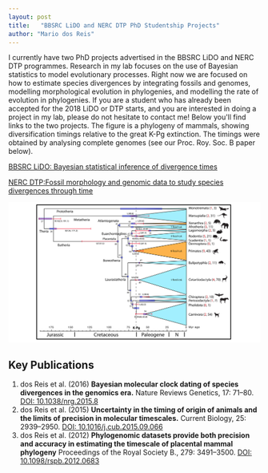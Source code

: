 ```yaml
---
layout: post
title:   "BBSRC LiDO and NERC DTP PhD Studentship Projects"
author: "Mario dos Reis"
---
```


I currently have two PhD projects advertised in the BBSRC LiDO and NERC DTP programmes. Research in my lab focuses on the use of Bayesian statistics to model evolutionary processes. Right now we are focused on how to estimate species divergences by integrating fossils and genomes, modelling morphological evolution in phylogenies, and modelling the rate of evolution in phylogenies. If you are a student who has already been accepted for the 2018 LiDO or DTP starts, and you are interested in doing a project in my lab, please do not hesitate to contact me! Below you'll find links to the two projects. The figure is a phylogeny of mammals, showing diversification timings relative to the great K-Pg extinction. The timings were obtained by analysing complete genomes (see our Proc. Roy. Soc. B paper below).

[BBSRC LiDO: Bayesian statistical inference of divergence times](http://project-directory.lido-dtp.ac.uk/projects/bayesian-statistical-inference-of-divergence-times/)

[NERC DTP:Fossil morphology and genomic data to study species divergences through time ](https://london-nerc-dtp.org/2016/08/15/fossil-morphology-and-genomic-data-to-study-species-divergences-through-time/)

![](/assets/figs/mammals.png)

## Key Publications

1. dos Reis et al. (2016) **Bayesian molecular clock dating of species divergences in the genomics era.** Nature Reviews Genetics, 17: 71–80. [DOI: 10.1038/nrg.2015.8 ](https://dx.doi.org/10.1038/nrg.2015.8)
2. dos Reis et al. (2015) **Uncertainty in the timing of origin of animals and the limits of precision in molecular timescales.** Current Biology, 25: 2939–2950. [DOI: 10.1016/j.cub.2015.09.066](https://dx.doi.org/10.1016/j.cub.2015.09.066)
3. dos Reis et al. (2012) **Phylogenomic datasets provide both precision and accuracy in estimating the timescale of placental mammal phylogeny** Proceedings of the Royal Society B., 279: 3491–3500. [DOI: 10.1098/rspb.2012.0683](https://dx.doi.org/10.1098/rspb.2012.0683)
